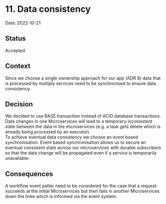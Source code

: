 # 11. Data consistency
Date: 2022-10-21

## Status
Accepted

## Context
Since we choose a single ownership approach for our app (ADR 8) data that is processed by multiply services need to be synchronised to ensure data consistency.

## Decision
We decided to use BASE transaction instead of ACID database transactions. 
Data changes in one Microservices will lead to a temporary inconsistent state between the data in the microservices (e.g. a task gets delete which is already being processed by an executor).  
To achieve eventual data consistency we choose an event based synchronisation. 
Event based synchronisation allows us to secure an eventual consistent state across our microservices with durable subscribers so that the data change will be propagated even if a service is temporarily unavailable.

## Consequences
A workflow event patter need to be considered for the case that a request succeeds at the initial Microservices but then fails in another Microservices down the linke which is informed via the event system.

